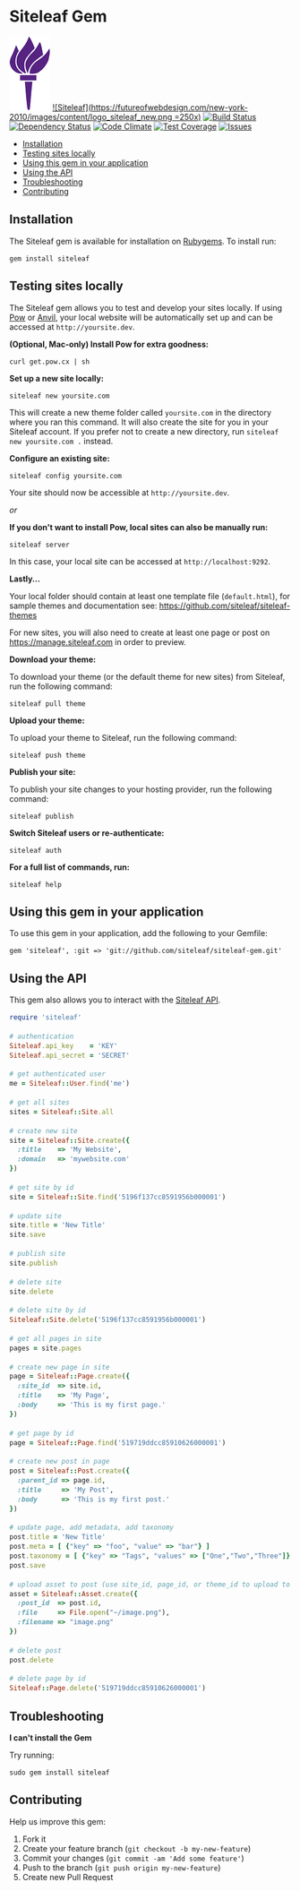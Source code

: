 Siteleaf Gem
============

[![NYU](https://github.com/NYULibraries/nyulibraries-assets/blob/master/lib/assets/images/nyu.png)](https://dev.library.nyu.edu)
[![Siteleaf](https://futureofwebdesign.com/new-york-2010/images/content/logo_siteleaf_new.png =250x)](http://siteleaf.com/)
[![Build Status](https://travis-ci.org/NYULibraries/siteleaf-gem.svg)](https://travis-ci.org/NYULibraries/siteleaf-gem)
[![Dependency Status](https://gemnasium.com/NYULibraries/siteleaf-gem.svg)](https://gemnasium.com/NYULibraries/siteleaf-gem)
[![Code Climate](https://codeclimate.com/github/NYULibraries/siteleaf-gem/badges/gpa.svg)](https://codeclimate.com/github/NYULibraries/siteleaf-gem)
[![Test Coverage](https://codeclimate.com/github/NYULibraries/siteleaf-gem/badges/coverage.svg)](https://codeclimate.com/github/NYULibraries/siteleaf-gem/coverage)
[![Issues](http://img.shields.io/github/issues/NYULibraries/lsiteleaf-gem.svg?style=flat-square)](http://github.com/NYULibraries/siteleaf-gem/issues)

- [Installation](#installation)
- [Testing sites locally](#testing-sites-locally)
- [Using this gem in your application](#using-this-gem-in-your-application)
- [Using the API](#using-the-api)
- [Troubleshooting](#troubleshooting)
- [Contributing](#contributing)

Installation
------------

The Siteleaf gem is available for installation on [Rubygems](https://rubygems.org/gems/siteleaf). To install run:

    gem install siteleaf


Testing sites locally
---------------------

The Siteleaf gem allows you to test and develop your sites locally. If using [Pow](http://pow.cx) or [Anvil](http://anvilformac.com), your local website will be automatically set up and can be accessed at `http://yoursite.dev`.

**(Optional, Mac-only) Install Pow for extra goodness:**

    curl get.pow.cx | sh

**Set up a new site locally:**

    siteleaf new yoursite.com

This will create a new theme folder called `yoursite.com` in the directory where you ran this command. It will also create the site for you in your Siteleaf account. If you prefer not to create a new directory, run `siteleaf new yoursite.com .` instead.

**Configure an existing site:**

    siteleaf config yoursite.com

Your site should now be accessible at `http://yoursite.dev`.

*or*

**If you don't want to install Pow, local sites can also be manually run:**

    siteleaf server

In this case, your local site can be accessed at `http://localhost:9292`.

**Lastly...**

Your local folder should contain at least one template file (`default.html`), for sample themes and documentation see: https://github.com/siteleaf/siteleaf-themes

For new sites, you will also need to create at least one page or post on https://manage.siteleaf.com in order to preview.

**Download your theme:**

To download your theme (or the default theme for new sites) from Siteleaf, run the following command:

    siteleaf pull theme

**Upload your theme:**

To upload your theme to Siteleaf, run the following command:

    siteleaf push theme

**Publish your site:**

To publish your site changes to your hosting provider, run the following command:

    siteleaf publish

**Switch Siteleaf users or re-authenticate:**

    siteleaf auth

**For a full list of commands, run:**

    siteleaf help


Using this gem in your application
----------------------------------

To use this gem in your application, add the following to your Gemfile:

    gem 'siteleaf', :git => 'git://github.com/siteleaf/siteleaf-gem.git'


Using the API
-------------

This gem also allows you to interact with the [Siteleaf API](https://github.com/siteleaf/siteleaf-api).

```ruby
require 'siteleaf'

# authentication
Siteleaf.api_key    = 'KEY'
Siteleaf.api_secret = 'SECRET'

# get authenticated user
me = Siteleaf::User.find('me')

# get all sites
sites = Siteleaf::Site.all

# create new site
site = Siteleaf::Site.create({
  :title    => 'My Website',
  :domain   => 'mywebsite.com'
})

# get site by id
site = Siteleaf::Site.find('5196f137cc8591956b000001')

# update site
site.title = 'New Title'
site.save

# publish site
site.publish

# delete site
site.delete

# delete site by id
Siteleaf::Site.delete('5196f137cc8591956b000001')

# get all pages in site
pages = site.pages

# create new page in site
page = Siteleaf::Page.create({
  :site_id  => site.id,
  :title    => 'My Page',
  :body     => 'This is my first page.'
})

# get page by id
page = Siteleaf::Page.find('519719ddcc85910626000001')

# create new post in page
post = Siteleaf::Post.create({
  :parent_id => page.id,
  :title     => 'My Post',
  :body      => 'This is my first post.'
})

# update page, add metadata, add taxonomy
post.title = 'New Title'
post.meta = [ {"key" => "foo", "value" => "bar"} ]
post.taxonomy = [ {"key" => "Tags", "values" => ["One","Two","Three"]} ]
post.save

# upload asset to post (use site_id, page_id, or theme_id to upload to Site, Page, or Theme instead)
asset = Siteleaf::Asset.create({
  :post_id  => post.id,
  :file     => File.open("~/image.png"),
  :filename => "image.png"
})

# delete post
post.delete

# delete page by id
Siteleaf::Page.delete('519719ddcc85910626000001')
```

Troubleshooting
------------

**I can't install the Gem**

Try running:

    sudo gem install siteleaf


Contributing
------------

Help us improve this gem:

1. Fork it
2. Create your feature branch (`git checkout -b my-new-feature`)
3. Commit your changes (`git commit -am 'Add some feature'`)
4. Push to the branch (`git push origin my-new-feature`)
5. Create new Pull Request
